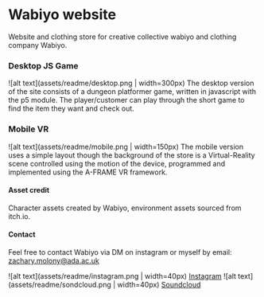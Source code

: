 # Wabiyo website

Website and clothing store for creative collective wabiyo and clothing company Wabiyo. 

### Desktop JS Game

![alt text](assets/readme/desktop.png | width=300px)
The desktop version of the site consists of a dungeon platformer game, written in javascript with the p5 module. The player/customer can play through the short game to find the item they want and check out.

### Mobile VR

![alt text](assets/readme/mobile.png | width=150px)
The mobile version uses a simple layout though the background of the store is a Virtual-Reality scene controlled using the motion of the device, programmed and implemented using the A-FRAME VR framework. 

#### Asset credit

Character assets created by Wabiyo, environment assets sourced from itch.io.

#### Contact

Feel free to contact Wabiyo via DM on instagram or myself by email: zachary.molony@ada.ac.uk

![alt text](assets/readme/instagram.png | width=40px)  [Instagram](https://www.instagram.com/wab.iyo/)
![alt text](assets/readme/sondcloud.png | width=40px) [Soundcloud](https://soundcloud.com/wabiyo)
